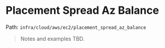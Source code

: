 # Placement Spread Az Balance

Path: `infra/cloud/aws/ec2/placement_spread_az_balance`

> Notes and examples TBD.
